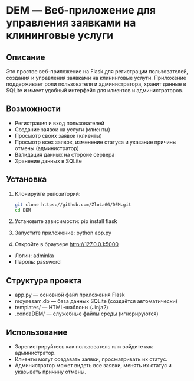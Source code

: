 <!-- filepath: c:\Coding\DEM\REAME.md -->
# DEM — Веб-приложение для управления заявками на клининговые услуги

## Описание

Это простое веб-приложение на Flask для регистрации пользователей, создания и управления заявками на клининговые услуги. Приложение поддерживает роли пользователя и администратора, хранит данные в SQLite и имеет удобный интерфейс для клиентов и администраторов.

## Возможности

- Регистрация и вход пользователей
- Создание заявок на услуги (клиенты)
- Просмотр своих заявок (клиенты)
- Просмотр всех заявок, изменение статуса и указание причины отмены (администратор)
- Валидация данных на стороне сервера
- Хранение данных в SQLite

## Установка

1. Клонируйте репозиторий:
   ```sh
   git clone https://github.com/ZloLaGG/DEM.git
   cd DEM

2.  Установите зависимости:
    pip install flask

3.  Запустите приложение:
    python app.py

4. Откройте в браузере http://127.0.0.1:5000

- Логин: adminka
- Пароль: password

## Структура проекта

- app.py — основной файл приложения Flask
- moynesam.db — база данных SQLite (создаётся автоматически)
- templates/ — HTML-шаблоны (Jinja2)
- .condaDEM/ — служебные файлы среды (игнорируются)

## Использование

- Зарегистрируйтесь как пользователь или войдите как администратор.
- Клиенты могут создавать заявки, просматривать их статус.
- Администратор может видеть все заявки, менять их статус и указывать причину отмены.
